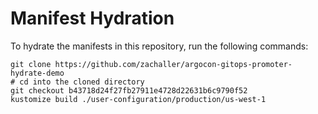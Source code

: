 # Manifest Hydration

To hydrate the manifests in this repository, run the following commands:

```shell
git clone https://github.com/zachaller/argocon-gitops-promoter-hydrate-demo
# cd into the cloned directory
git checkout b43718d24f27fb27911e4728d22631b6c9790f52
kustomize build ./user-configuration/production/us-west-1
```
